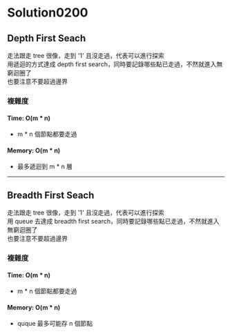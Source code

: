 # Solution0200

## Depth First Seach

走法跟走 tree 很像，走到 '1' 且沒走過，代表可以進行探索  
用遞迴的方式達成 depth first search，同時要記錄哪些點已走過，不然就進入無窮迴圈了  
也要注意不要超過邊界

### 複雜度

#### Time: O(m * n)
- m * n 個節點都要走過

#### Memory: O(m * n)
- 最多遞迴到 m * n 層

---

## Breadth First Seach

走法跟走 tree 很像，走到 '1' 且沒走過，代表可以進行探索  
用 queue 去達成 breadth first search，同時要記錄哪些點已走過，不然就進入無窮迴圈了  
也要注意不要超過邊界

### 複雜度

#### Time: O(m * n)
- m * n 個節點都要走過

#### Memory: O(m * n)
- quque 最多可能存 n 個節點
